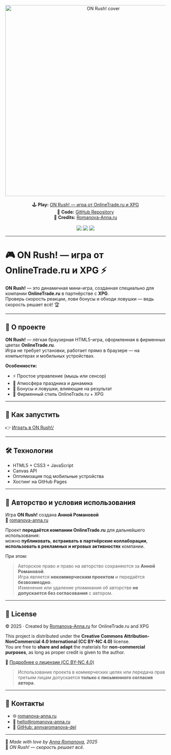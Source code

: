 <p align="center">
  <img src="https://annyaromanova-del.github.io/on-rush/cover.jpg" alt="ON Rush! cover" width="600"/><br><br>
  🕹️ <b>Play:</b> <a href="https://annyaromanova-del.github.io/on-rush/" target="_blank">ON Rush! — игра от OnlineTrade.ru и XPG</a><br>
  🧠 <b>Code:</b> <a href="https://github.com/annyaromanova-del/on-rush" target="_blank">GitHub Repository</a><br>
  🧡 <b>Credits:</b> <a href="https://romanova-anna.ru" target="_blank">Romanova-Anna.ru</a><br>
  <br>
  <img src="https://img.shields.io/badge/HTML5-orange?style=for-the-badge&logo=html5&logoColor=white"/>
  <img src="https://img.shields.io/badge/Canvas-FF7F32?style=for-the-badge&logo=javascript&logoColor=white"/>
  <img src="https://img.shields.io/badge/Creative%20Commons-BY--NC%204.0-lightgrey?style=for-the-badge&logo=creativecommons&logoColor=black"/>
</p>

---

# 🎮 ON Rush! — игра от OnlineTrade.ru и XPG ⚡

**ON Rush!** — это динамичная мини-игра, созданная специально для компании **OnlineTrade.ru** в партнёрстве с **XPG**.  
Проверь скорость реакции, лови бонусы и обходи ловушки — ведь скорость решает всё! 🏆

---

## 🎯 О проекте
**ON Rush!** — лёгкая браузерная HTML5-игра, оформленная в фирменных цветах **OnlineTrade.ru**.  
Игра не требует установки, работает прямо в браузере — на компьютерах и мобильных устройствах.  

**Особенности:**
- ⚡ Простое управление (мышь или сенсор)
- 🎁 Атмосфера праздника и динамика
- 💎 Бонусы и ловушки, влияющие на результат
- 🧡 Фирменный стиль OnlineTrade.ru + XPG

---

## 🚀 Как запустить
👉 [Играть в ON Rush!/](https://annyaromanova-del.github.io/on-rush/)

---

## 🛠️ Технологии
- HTML5 + CSS3 + JavaScript  
- Canvas API  
- Оптимизация под мобильные устройства  
- Хостинг на GitHub Pages  

---

## 🧩 Авторство и условия использования

Игра **ON Rush!** создана **Анной Романовой**  
📍 [romanova-anna.ru](https://romanova-anna.ru)

Проект **передаётся компании OnlineTrade.ru** для дальнейшего использования:  
можно **публиковать**, **встраивать в партнёрские коллаборации**, **использовать в рекламных и игровых активностях** компании.  

При этом:
> Авторское право и право на авторство сохраняются за **Анной Романовой**.  
> Игра является **некоммерческим проектом** и передаётся **безвозмездно**.  
> Изменение или удаление упоминания об авторстве **не допускается без согласования** с автором.  

---

## 📜 License

© 2025 · Created by [Romanova-Anna.ru](https://romanova-anna.ru) for OnlineTrade.ru and XPG  

This project is distributed under the **Creative Commons Attribution-NonCommercial 4.0 International (CC BY-NC 4.0)** license.  
You are free to **share and adapt** the materials for **non-commercial purposes**, as long as proper credit is given to the author.

🔗 [Подробнее о лицензии (CC BY-NC 4.0)](https://creativecommons.org/licenses/by-nc/4.0/)

> Использование проекта в коммерческих целях или передача прав третьим лицам допускается **только с письменного согласия автора**.

---

## 💬 Контакты
- 🌐 [romanova-anna.ru](https://romanova-anna.ru)  
- 📧 hello@romanova-anna.ru  
- 💼 [GitHub: annyaromanova-del](https://github.com/annyaromanova-del)

---

🧡 *Made with love by [Anna Romanova](https://romanova-anna.ru), 2025*  
🎃 *ON Rush! — скорость решает всё.*
